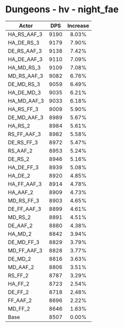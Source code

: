 # Dungeons - hv - night_fae
| Actor | DPS | Increase |
|---|:---:|:---:|
|HA_RS_AAF_3|9190|8.03%|
|HA_DE_RS_3|9179|7.90%|
|DE_RS_AAF_3|9138|7.42%|
|HA_DE_AAF_3|9110|7.09%|
|HA_MD_RS_3|9109|7.08%|
|MD_RS_AAF_3|9082|6.76%|
|DE_MD_RS_3|9059|6.49%|
|HA_DE_MD_3|9035|6.21%|
|HA_MD_AAF_3|9033|6.18%|
|HA_RS_FF_3|9009|5.90%|
|DE_MD_AAF_3|8989|5.67%|
|HA_RS_2|8984|5.61%|
|RS_FF_AAF_3|8982|5.58%|
|DE_RS_FF_3|8972|5.47%|
|RS_AAF_2|8953|5.24%|
|DE_RS_2|8946|5.16%|
|HA_DE_FF_3|8939|5.08%|
|HA_DE_2|8920|4.85%|
|HA_FF_AAF_3|8914|4.78%|
|HA_AAF_2|8909|4.73%|
|MD_RS_FF_3|8903|4.65%|
|DE_FF_AAF_3|8899|4.61%|
|MD_RS_2|8891|4.51%|
|DE_AAF_2|8880|4.38%|
|HA_MD_2|8842|3.94%|
|DE_MD_FF_3|8829|3.79%|
|MD_FF_AAF_3|8828|3.77%|
|DE_MD_2|8816|3.63%|
|MD_AAF_2|8806|3.51%|
|RS_FF_2|8787|3.29%|
|HA_FF_2|8723|2.54%|
|DE_FF_2|8718|2.48%|
|FF_AAF_2|8696|2.22%|
|MD_FF_2|8646|1.63%|
|Base|8507|0.00%|
